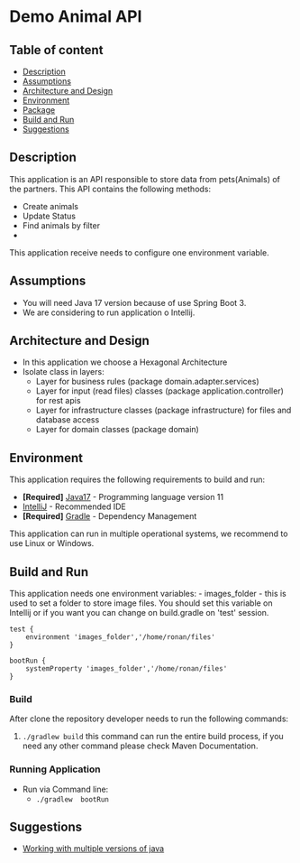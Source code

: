# Demo Animal API 

## Table of content
- [Description](#description)
- [Assumptions](#assumptions)
- [Architecture and Design](#architecture-and-design)
- [Environment](#environment)
- [Package](#package)
- [Build and Run](#build-and-run)
- [Suggestions](#suggestions)

## Description

This application is an API responsible to store data from pets(Animals) of the partners.
This API contains the following methods:
  - Create animals
  - Update Status
  - Find animals by filter
  - 
This application receive needs to configure one environment variable.

## Assumptions

- You will need Java 17 version because of use Spring Boot 3.
- We are considering to run application o Intellij.


## Architecture and Design

- In this application we choose a Hexagonal Architecture
- Isolate class in layers:
    - Layer for business rules (package domain.adapter.services)
    - Layer for input (read files) classes (package application.controller) for rest apis
    - Layer for infrastructure classes (package infrastructure) for files and database access
    - Layer for domain classes (package domain)
    


## Environment
This application requires the following requirements to build and run:
- **[Required]** [Java17](https://www.java.com/en/download/help/whatis_java.html) - Programming language version 11
- [IntelliJ](https://www.jetbrains.com/idea/) - Recommended IDE
- **[Required]** [Gradle](https://gradle.org/) - Dependency Management

This application can run in multiple operational systems, we recommend to use Linux or Windows.


## Build and Run

This application needs one environment variables:
    - images_folder - this is used to set a folder to store image files.
You should set this variable on Intellij or if you want you can change on build.gradle on 'test' session.

``` 
test {
	environment 'images_folder','/home/ronan/files'
}

bootRun {
	systemProperty 'images_folder','/home/ronan/files'
}
```

### Build

After clone the repository developer needs to run the following commands:

1. ``` ./gradlew build ``` this command can run the entire build process, if you need any other command please check Maven Documentation.

### Running Application


- Run via Command line:
    - ``` ./gradlew  bootRun ```


## Suggestions
- [Working with multiple versions of java](https://docs.azul.com/core/zulu-openjdk/manage-multiple-zulu-versions/linux)


